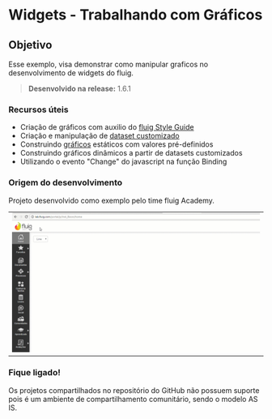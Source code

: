 # Widgets - Trabalhando com Gráficos 

Objetivo
----
Esse exemplo, visa demonstrar como manipular graficos no desenvolvimento de widgets do fluig.

> **Desenvolvido na release:** 1.6.1

### Recursos úteis

* Criação de gráficos com auxilio do [fluig Style Guide](https://style.fluig.com/chart.html)
* Criação e manipulação de [dataset customizado](http://tdn.totvs.com/display/public/fluig/Desenvolvimento+de+Datasets) 
* Construindo [gráficos](https://style.fluig.com/chart.html#about) estáticos com valores pré-definidos
* Construindo gráficos dinâmicos a partir de datasets customizados
* Utilizando o evento "Change" do javascript na função Binding

### Origem do desenvolvimento

Projeto desenvolvido como exemplo pelo time fluig Academy. 

<table cellpadding="10">
  <tr>
    <td>
      <a href="https://github.com/RodrigoBecker/fluig/blob/master/graficos.gif">
        <img src="https://github.com/RodrigoBecker/fluig/blob/master/graficos.gif" alt="Screenshot 1">
      </a>
    </td>
  </tr>
   
</table>

### Fique ligado!

Os projetos compartilhados no repositório do GitHub não possuem suporte pois é um ambiente de compartilhamento comunitário, sendo o modelo AS IS.  


